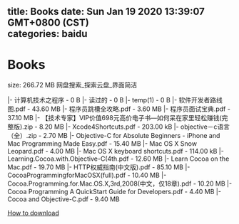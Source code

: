 
title: Books
date: Sun Jan 19 2020 13:39:07 GMT+0800 (CST)    
categories: baidu
---

# Books
size: 266.72 MB
 网盘搜索_探索云盘_界面简洁
 
|- 计算机技术之程序 - 0 B
|- 读过的 - 0 B
|- temp(1) - 0 B
|- 软件开发者路线图.pdf - 43.60 MB
|- 程序员跳槽全攻略.pdf - 3.60 MB
|- 程序员面试宝典.pdf - 37.10 MB
|- 【技术专家】VIP价值698元高价电子书—如何呆在家里轻松赚钱(完整版).zip - 8.20 MB
|- Xcode4Shortcuts.pdf - 203.00 kB
|- objective－c语言（全）.zip - 2.70 MB
|- Objective-C for Absolute Beginners - iPhone and Mac Programming Made Easy.pdf - 15.40 MB
|- Mac OS X Snow Leopard.pdf - 4.00 MB
|- Mac OS X keyboard shortcuts.pdf - 114.00 kB
|- Learning.Cocoa.with.Objective-C(4th.pdf - 12.60 MB
|- Learn Cocoa on the Mac.pdf - 19.70 MB
|- HTTP权威指南(中文版).pdf - 85.10 MB
|- CocoaProgrammingforMacOSX(full).pdf - 10.40 MB
|- Cocoa.Programming.for.Mac.OS.X,3rd,2008(中文，仅18章).pdf - 10.20 MB
|- Cocoa Programming A QuickStart Guide for Developers.pdf - 4.40 MB
|- Cocoa and Objective-C.pdf - 9.40 MB

[How to download](https://bpcam.bemobtrk.com/go/2ceec3aa-1ca2-46d6-b9ff-aaa5c184517c?jno=3484)